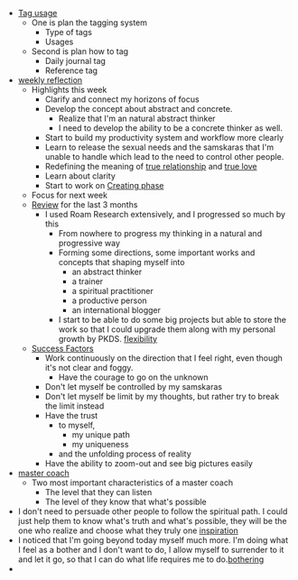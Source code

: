 - [Tag usage](<Tag usage.md>)
    - One is plan the tagging system 
        - Type of tags
        - Usages
    - Second is plan how to tag
        - Daily journal tag
        - Reference tag
- [weekly reflection](<weekly reflection.md>) 
    - Highlights this week
        - Clarify and connect my horizons of focus
        - Develop the concept about abstract and concrete. 
            - Realize that I'm an natural abstract thinker
            - I need to develop the ability to be a concrete thinker as well.
        - Start to build my productivity system and workflow more clearly
        - Learn to release the sexual needs and the samskaras that I'm unable to handle which lead to the need to control other people.
        - Redefining the meaning of [true relationship](<true relationship.md>) and [true love](<true love.md>)
        - Learn about clarity
        - Start to work on [Creating phase](<Creating phase.md>)
    - Focus for next week
    - [Review](<Review.md>) for the last 3 months
        - I used Roam Research extensively, and I progressed so much by this
            - From nowhere to progress my thinking in a natural and progressive way
            - Forming some directions, some important works and concepts that shaping myself into
                - an abstract thinker
                - a trainer
                - a spiritual practitioner
                - a productive person
                - an international blogger
            - I start to be able to do some big projects but able to store the work so that I could upgrade them along with my personal growth by PKDS. [flexibility](<flexibility.md>)
    - [Success Factors](<Success Factors.md>)
        - Work continuously on the direction that I feel right, even though it's not clear and foggy.
            - Have the courage to go on the unknown
        - Don't let myself be controlled by my samskaras 
        - Don't let myself be limit by my thoughts, but rather try to break the limit instead
        - Have the trust 
            - to myself, 
                - my unique path
                - my uniqueness
            - and the unfolding process of reality
        - Have the ability to zoom-out and see big pictures easily
- [master coach](<master coach.md>)
    - Two most important characteristics of a master coach
        - The level that they can listen
        - The level of they know that what's possible
- I don't need to persuade other people to follow the spiritual path. I could just help them to know what's truth and what's possible, they will be the one who realize and choose what they truly one [inspiration](<inspiration.md>)
- I noticed that I'm going beyond today myself much more. I'm doing what I feel as a bother and I don't want to do, I allow myself to surrender to it and let it go, so that I can do what life requires me to do.[bothering](<bothering.md>)
- 
